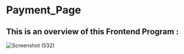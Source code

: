 # Payment_Page
## This is an overview of this Frontend Program :
![Screenshot (532)](https://github.com/saiyam25/Payment_Page/assets/156206992/212fec67-b372-4230-b3bd-43078f4f56da)
